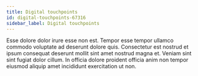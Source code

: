 ```yaml
---
title: Digital touchpoints
id: digital-touchpoints-67316
sidebar_label: Digital touchpoints
---
```


Esse dolore dolor irure esse non est. Tempor esse tempor ullamco commodo voluptate ad deserunt dolore quis. Consectetur est nostrud et ipsum consequat deserunt mollit sint amet nostrud magna et. Veniam sint sint fugiat dolor cillum. In officia dolore proident officia anim non tempor eiusmod aliquip amet incididunt exercitation ut non.


